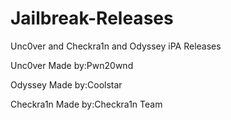 # Jailbreak-Releases
Unc0ver and Checkra1n and Odyssey iPA Releases 















Unc0ver Made by:Pwn20wnd





Odyssey Made by:Coolstar




Checkra1n  Made by:Checkra1n Team

